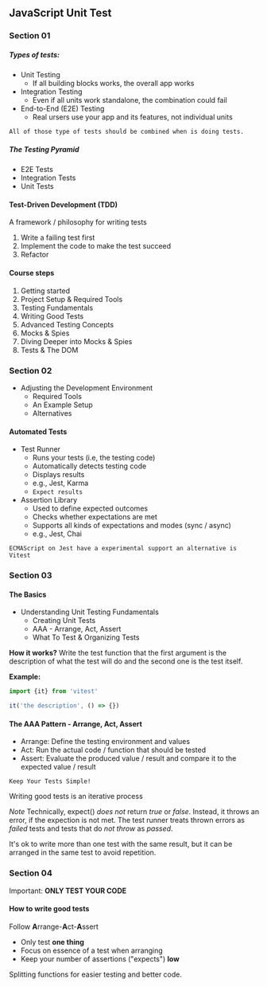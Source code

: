 ## JavaScript Unit Test

### Section 01

##### Types of tests:
- Unit Testing 
  - If all building blocks works, the overall app works
- Integration Testing
  - Even if all units work standalone, the combination could fail
- End-to-End (E2E) Testing
  - Real ursers use your app and its features, not individual units

`All of those type of tests should be combined when is doing tests.`

##### The Testing Pyramid

- E2E Tests
- Integration Tests
- Unit Tests

#### Test-Driven Development (TDD)

A framework / philosophy for writing tests

1. Write a failing test first
2. Implement the code to make the test succeed
3. Refactor

#### Course steps
1. Getting started
2. Project Setup & Required Tools
3. Testing Fundamentals
4. Writing Good Tests
5. Advanced Testing Concepts
6. Mocks & Spies
7. Diving Deeper into Mocks & Spies
8. Tests & The DOM

### Section 02
- Adjusting the Development Environment
  - Required Tools
  - An Example Setup
  - Alternatives

#### Automated Tests
- Test Runner
  - Runs your tests (i.e, the testing code)
  - Automatically detects testing code
  - Displays results
  - e.g., Jest, Karma
  - `Expect results`
- Assertion Library
  - Used to define expected outcomes
  - Checks whether expectations are met
  - Supports all kinds of expectations and modes (sync / async)
  - e.g., Jest, Chai

`ECMAScript on Jest have a experimental support an alternative is Vitest`

### Section 03

#### The Basics
- Understanding Unit Testing Fundamentals
  - Creating Unit Tests
  - AAA - Arrange, Act, Assert
  - What To Test & Organizing Tests

**How it works?**
Write the test function that the first argument is the description of what the test will do and the second one is the test itself.

**Example:**
```javascript
import {it} from 'vitest'

it('the description', () => {})

```

#### The AAA Pattern - Arrange, Act, Assert
- Arrange: Define the testing environment and values
- Act: Run the actual code / function that should be tested
- Assert: Evaluate the produced value / result and compare it to the expected value / result

`Keep Your Tests Simple!`

Writing good tests is an iterative process

*Note*
Technically, expect() _*does not*_ return _*true*_ or _*false*_.
Instead, it throws an error, if the expection is not met.
The test runner treats thrown errors as _*failed*_ tests and tests that do _*not throw*_ as _*passed*_.

It's ok to write more than one test with the same result, but it can be arranged in the same test to avoid repetition.

### Section 04

Important: **ONLY TEST YOUR CODE**

#### How to write good tests
Follow **A**rrange-**A**ct-**A**ssert

- Only test **one thing**
- Focus on essence of a test when arranging
- Keep your number of assertions ("expects") **low**

Splitting functions for easier testing and better code.